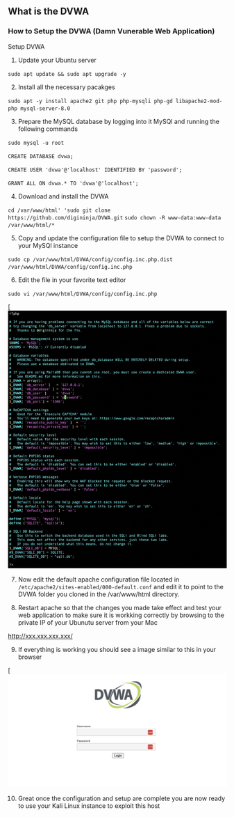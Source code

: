 ## What is the DVWA


### How to Setup the DVWA (Damn Vunerable Web Application)

Setup DVWA

1. Update your Ubuntu server

`sudo apt update && sudo apt upgrade -y`


2. Install all the necessary pacakges

`sudo apt -y install apache2 git php php-mysqli php-gd libapache2-mod-php mysql-server-8.0`

3. Prepare the MySQL database by logging into it MySQl and running the following commands

`sudo mysql -u root`

`CREATE DATABASE dvwa;`

`CREATE USER 'dvwa'@'localhost' IDENTIFIED BY 'password';`

`GRANT ALL ON dvwa.* TO 'dvwa'@'localhost';`

4. Download and install the DVWA

`cd /var/www/html'
'sudo git clone https://github.com/digininja/DVWA.git`
`sudo chown -R www-data:www-data /var/www/html/*`


5. Copy and update the configuration file to setup the DVWA to connect to your MySQl instance

`sudo cp /var/www/html/DVWA/config/config.inc.php.dist /var/www/html/DVWA/config/config.inc.php`

6. Edit the file in your favorite text editor

`sudo vi /var/www/html/DVWA/config/config.inc.php`

[![DVWA](dvwa-config.png)

7. Now edit the default apache configuration file located in `/etc/apache2/sites-enabled/000-default.conf` and edit it to point to the DVWA folder you cloned in the /var/www/html directory.

8. Restart apache so that the changes you made take effect and test your web application to make sure it is workking correctly by browsing to the private IP of your Ubunutu server from your Mac

http://xxx.xxx.xxx.xxx/

9. If everything is working you should see a image similar to this in your browser

[![DVWA](dvwa-home.png)

10. Great once the configuration and setup are complete you are now ready to use your Kali Linux instance to exploit this host
